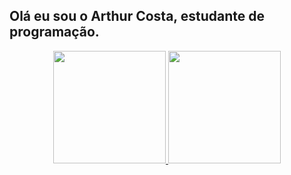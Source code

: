 ## Olá eu sou o Arthur Costa, estudante de programação.

<div align="center">
  <a href="https://github.com/ArthurC-br">
  <img height="180em" src="https://github-readme-stats.vercel.app/api?username=ArthurC-br&show_icons=true&theme=dark&include_all_commits=true&count_private=true&hide=prs,issues,contribs&custom_title=ArthurC-br's GitHub Stats"/>
  <img height="180em" src="https://github-readme-stats.vercel.app/api/top-langs/?username=ArthurC-br&layout=compact&langs_count=7&theme=dark"/>
</div>

  
